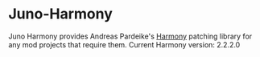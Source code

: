 # Juno-Harmony
Juno Harmony provides Andreas Pardeike's [Harmony](https://github.com/pardeike/Harmony) patching library for any mod projects that require them. Current Harmony version: 2.2.2.0
